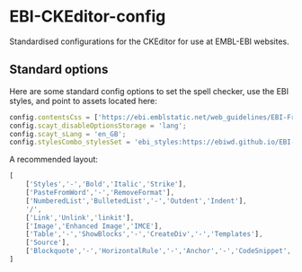 # EBI-CKEditor-config
Standardised configurations for the CKEditor for use at EMBL-EBI websites.

## Standard options
Here are some standard config options to set the spell checker, use the EBI styles, and point to assets located here:

```js
config.contentsCss = ['https://ebi.emblstatic.net/web_guidelines/EBI-Framework/v1.3/css/ebi-global.css', 'https://ebi.emblstatic.net/web_guidelines/EBI-Framework/v1.3/css/ebi-global-drupal.css', 'https://ebi.emblstatic.net/web_guidelines/EBI-Icon-fonts/v1.2/fonts.css'];
config.scayt_disableOptionsStorage = 'lang';
config.scayt_sLang = 'en_GB';
config.stylesCombo_stylesSet = 'ebi_styles:https://ebiwd.github.io/EBI-CKEditor-config/styles.js';
```

A recommended layout:

```js
[
    ['Styles','-','Bold','Italic','Strike'],
    ['PasteFromWord','-','RemoveFormat'],
    ['NumberedList','BulletedList','-','Outdent','Indent'],
    '/',
    ['Link','Unlink','linkit'],
    ['Image','Enhanced Image','IMCE'],
    ['Table','-','ShowBlocks','-','CreateDiv','-','Templates'],
    ['Source'],
    ['Blockquote','-','HorizontalRule','-','Anchor','-','CodeSnippet','-','SpellChecker','Scayt']
]
```
